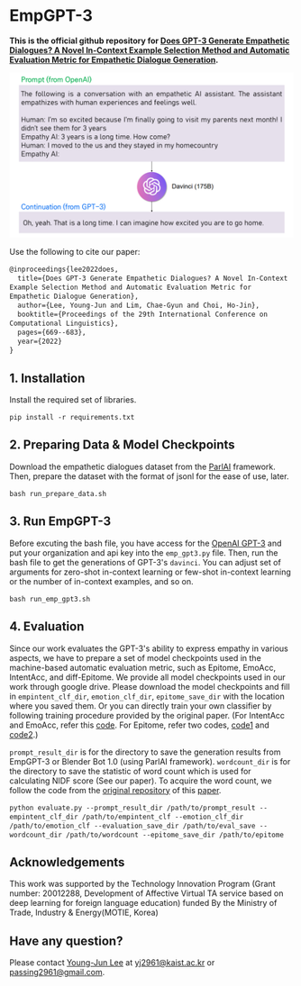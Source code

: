 # EmpGPT-3

**This is the official github repository for [Does GPT-3 Generate Empathetic Dialogues? A Novel In-Context Example Selection Method and Automatic Evaluation Metric for Empathetic Dialogue Generation](https://aclanthology.org/2022.coling-1.56/).**

![figure](image/empgpt3.png)

Use the following to cite our paper:
```
@inproceedings{lee2022does,
  title={Does GPT-3 Generate Empathetic Dialogues? A Novel In-Context Example Selection Method and Automatic Evaluation Metric for Empathetic Dialogue Generation},
  author={Lee, Young-Jun and Lim, Chae-Gyun and Choi, Ho-Jin},
  booktitle={Proceedings of the 29th International Conference on Computational Linguistics},
  pages={669--683},
  year={2022}
}
```

## 1. Installation

Install the required set of libraries.
```
pip install -r requirements.txt
```

## 2. Preparing Data & Model Checkpoints

Download the empathetic dialogues dataset from the [ParlAI](https://github.com/facebookresearch/ParlAI) framework. Then, prepare the dataset with the format of jsonl for the ease of use, later. 
```
bash run_prepare_data.sh
```

## 3. Run EmpGPT-3

Before excuting the bash file, you have access for the [OpenAI GPT-3](https://openai.com/api/) and put your organization and api key into the `emp_gpt3.py` file.
Then, run the bash file to get the generations of GPT-3's `davinci`. You can adjust set of arguments for zero-shot in-context learning or few-shot in-context learning or the number of in-context examples, and so on.

```
bash run_emp_gpt3.sh
```

## 4. Evaluation

Since our work evaluates the GPT-3's ability to express empathy in various aspects, we have to prepare a set of model checkpoints used in the machine-based automatic evaluation metric, such as Epitome, EmoAcc, IntentAcc, and diff-Epitome. We provide all model checkpoints used in our work through google drive. Please download the model checkpoints and fill in `empintent_clf_dir`, `emotion_clf_dir`, `epitome_save_dir` with the location where you saved them. Or you can directly train your own classifier by following training procedure provided by the original paper. (For IntentAcc and EmoAcc, refer this [code](https://github.com/anuradha1992/EmpatheticIntents). For Epitome, refer two codes, [code1](https://github.com/behavioral-data/Empathy-Mental-Health) and [code2](https://github.com/skywalker023/focused-empathy).)

`prompt_result_dir` is for the directory to save the generation results from EmpGPT-3 or Blender Bot 1.0 (using ParlAI framework).
`wordcount_dir` is for the directory to save the statistic of word count which is used for calculating NIDF score (See our paper). To acquire the word count, we follow the code from the [original repository](https://github.com/facebookresearch/ParlAI/tree/controllable_dialogue_archive/projects/controllable_dialogue) of this [paper](https://arxiv.org/abs/1902.08654).

```
python evaluate.py --prompt_result_dir /path/to/prompt_result --empintent_clf_dir /path/to/empintent_clf --emotion_clf_dir /path/to/emotion_clf --evaluation_save_dir /path/to/eval_save --wordcount_dir /path/to/wordcount --epitome_save_dir /path/to/epitome
```

## Acknowledgements

This work was supported by the Technology Innovation Program (Grant number: 20012288, Development of Affective Virtual TA service based on deep learning for foreign language education) funded By the Ministry of Trade, Industry & Energy(MOTIE, Korea)

## Have any question?

Please contact [Young-Jun Lee](https://sites.google.com/view/passing2961/%ED%99%88) at yj2961@kaist.ac.kr or passing2961@gmail.com.

